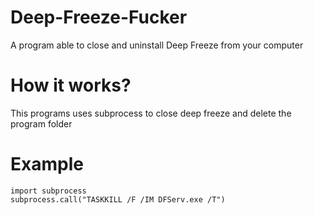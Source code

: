 # Deep-Freeze-Fucker
A program able to close and uninstall Deep Freeze from your computer

# How it works?
This programs uses subprocess to close deep freeze and delete the program folder

# Example
```
import subprocess
subprocess.call("TASKKILL /F /IM DFServ.exe /T")
